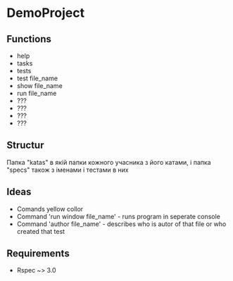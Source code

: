 # DemoProject
## Functions
- help
- tasks
- tests
- test file_name
- show file_name
- run file_name
- ???
- ???
- ???
- ???

## Structur
Папка "katas" в якій папки кожного учасника з його катами, і папка "specs" також з іменами і тестами в них

## Ideas
- Comands yellow collor
- Command 'run window file_name' - runs program in seperate console
- Command 'author file_name' - describes who is autor of that file or who created that test

## Requirements
- Rspec ~> 3.0

